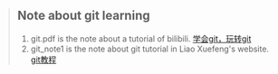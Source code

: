 > ## Note about git learning
> 1. git.pdf is the note about a tutorial of bilibili. [学会git，玩转git](https://www.bilibili.com/video/BV1Xx411m7kn)
> 2. git_note1 is the note about git tutorial in Liao Xuefeng's website. [git教程](https://www.liaoxuefeng.com/wiki/896043488029600)
